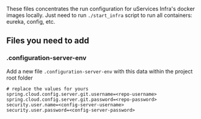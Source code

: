 These files concentrates the run configuration for uServices Infra's docker images locally.
Just need to run `./start_infra` script to run all containers: eureka, config, etc.

## Files you need to add
### .configuration-server-env
Add a new file `.configuration-server-env` with this data within the project root folder
```
# replace the values for yours
spring.cloud.config.server.git.username=<repo-username>
spring.cloud.config.server.git.password=<repo-password>
security.user.name=<config-server-username>
security.user.password=<config-server-password>
```